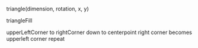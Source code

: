 triangle(dimension, rotation, x, y)

triangleFill

upperLeftCorner to rightCorner
down to centerpoint
right corner becomes upperleft corner
repeat
